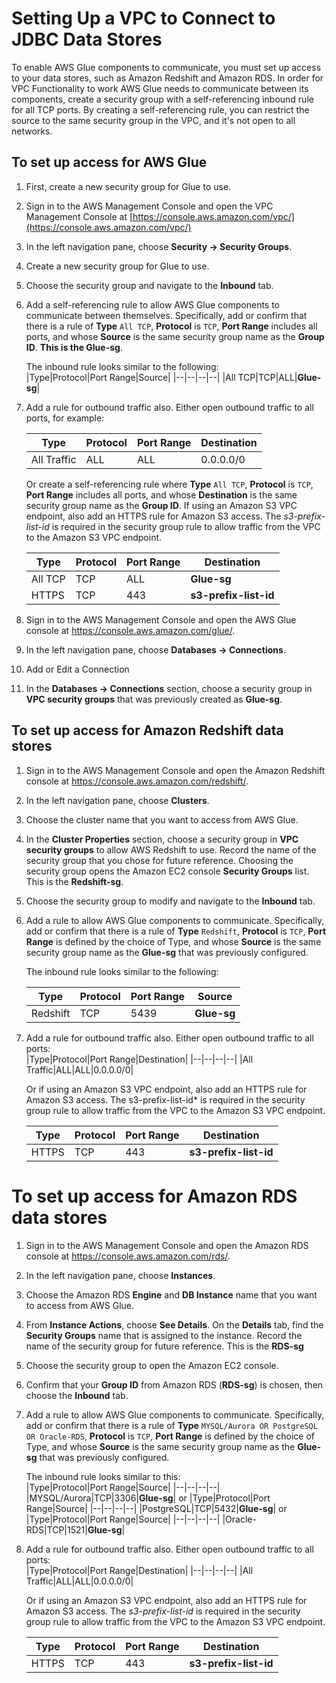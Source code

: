 # Setting Up a VPC to Connect to JDBC Data Stores<a name="setup-vpc-for-glue-access"></a>

To enable AWS Glue components to communicate, you must set up access to your data stores, such as Amazon Redshift and Amazon RDS\. In order for VPC Functionality to work AWS Glue needs to communicate between its components, create a security group with a self\-referencing inbound rule for all TCP ports\. By creating a self\-referencing rule, you can restrict the source to the same security group in the VPC, and it's not open to all networks\.

## ****To set up access for AWS Glue****

1. First, create a new security group for Glue to use.

1. Sign in to the AWS Management Console and open the VPC Management Console at [https://console.aws.amazon.com/vpc/](https://console.aws.amazon.com/vpc/) 

1. In the left navigation pane, choose **Security -> Security Groups**.

1. Create a new security group for Glue to use. 

1. Choose the security group and navigate to the **Inbound** tab\.

1. Add a self\-referencing rule to allow AWS Glue components to communicate between themselves\. Specifically, add or confirm that there is a rule of **Type** `All TCP`, **Protocol** is `TCP`, **Port Range** includes all ports, and whose **Source** is the same security group name as the **Group ID**\. **This is the Glue-sg**.

   The inbound rule looks similar to the following:  
   |Type|Protocol|Port Range|Source|
   |--|--|--|--|
   |All TCP|TCP|ALL|**Glue-sg**| 

1. Add a rule for outbound traffic also\. Either open outbound traffic to all ports, for example: 
 
    |Type|Protocol|Port Range|Destination|
    |--|--|--|--|
    |All Traffic|ALL|ALL|0.0.0.0/0|

   Or create a self\-referencing rule where **Type** `All TCP`, **Protocol** is `TCP`, **Port Range** includes all ports, and whose **Destination** is the same security group name as the **Group ID**\. If using an Amazon S3 VPC endpoint, also add an HTTPS rule for Amazon S3 access\. The *s3\-prefix\-list\-id* is required in the security group rule to allow traffic from the VPC to the Amazon S3 VPC endpoint\.

   |Type|Protocol|Port Range|Destination|
   |--|--|--|--|
   |All TCP|TCP|ALL|**Glue-sg**|
   |HTTPS|TCP|443|**s3-prefix-list-id**|

3. Sign in to the AWS Management Console and open the AWS Glue console at [https://console\.aws\.amazon\.com/glue/](https://console.aws.amazon.com/glue/)\.

4. In the left navigation pane, choose **Databases -> Connections**\.

5. Add or Edit a Connection

6. In the **Databases -> Connections** section, choose a security group in **VPC security groups** that was previously created as **Glue-sg**\. 

## **To set up access for Amazon Redshift data stores**

1. Sign in to the AWS Management Console and open the Amazon Redshift console at [https://console\.aws\.amazon\.com/redshift/](https://console.aws.amazon.com/redshift/)\.

2. In the left navigation pane, choose **Clusters**\.

3. Choose the cluster name that you want to access from AWS Glue\.

4. In the **Cluster Properties** section, choose a security group in **VPC security groups** to allow AWS Redshift to use\. Record the name of the security group that you chose for future reference\. Choosing the security group opens the Amazon EC2 console **Security Groups** list\. This is the **Redshift-sg**.

5. Choose the security group to modify and navigate to the **Inbound** tab\.

6. Add a rule to allow AWS Glue components to communicate\. Specifically, add or confirm that there is a rule of **Type** `Redshift`, **Protocol** is `TCP`, **Port Range** is defined by the choice of Type, and whose **Source** is the same security group name as the **Glue-sg** that was previously configured\.  

   The inbound rule looks similar to the following:   
   
   |Type|Protocol|Port Range|Source|
   |--|--|--|--|
   |Redshift|TCP|5439|**Glue-sg**| 


7. Add a rule for outbound traffic also\. Either open outbound traffic to all ports:                  
    |Type|Protocol|Port Range|Destination|
    |--|--|--|--|
    |All Traffic|ALL|ALL|0.0.0.0/0|

   Or if using an Amazon S3 VPC endpoint, also add an HTTPS rule for Amazon S3 access\. The s3\-prefix\-list\-id* is required in the security group rule to allow traffic from the VPC to the    Amazon S3 VPC endpoint\.

   |Type|Protocol|Port Range|Destination|
   |--|--|--|--|
   |HTTPS|TCP|443|**s3-prefix-list-id**| 

# **To set up access for Amazon RDS data stores**

1. Sign in to the AWS Management Console and open the Amazon RDS console at [https://console\.aws\.amazon\.com/rds/](https://console.aws.amazon.com/rds/)\.

2. In the left navigation pane, choose **Instances**\.

3. Choose the Amazon RDS **Engine** and **DB Instance** name that you want to access from AWS Glue\.

4. From **Instance Actions**, choose **See Details**\. On the **Details** tab, find the **Security Groups** name that is assigned to the instance\. Record the name of the security group for future reference\. This is the **RDS-sg**

5. Choose the security group to open the Amazon EC2 console\.

6. Confirm that your **Group ID** from Amazon RDS (**RDS-sg**) is chosen, then choose the **Inbound** tab\.

7. Add a rule to allow AWS Glue components to communicate\. Specifically, add or confirm that there is a rule of **Type** `MYSQL/Aurora OR PostgreSQL OR Oracle-RDS`, **Protocol** is `TCP`, **Port Range** is defined by the choice of Type, and whose **Source** is the same security group name as the **Glue-sg** that was previously configured\. 

   The inbound rule looks similar to this:  
   |Type|Protocol|Port Range|Source|
   |--|--|--|--|
   |MYSQL/Aurora|TCP|3306|**Glue-sg**| 
   or
   |Type|Protocol|Port Range|Source|
   |--|--|--|--|
   |PostgreSQL|TCP|5432|**Glue-sg**| 
   or
   |Type|Protocol|Port Range|Source|
   |--|--|--|--|
   |Oracle-RDS|TCP|1521|**Glue-sg**| 


8. Add a rule for outbound traffic also\. Either open outbound traffic to all ports:  
    |Type|Protocol|Port Range|Destination|
    |--|--|--|--|
    |All Traffic|ALL|ALL|0.0.0.0/0|
    
   Or if using an Amazon S3 VPC endpoint, also add an HTTPS rule for Amazon S3 access\. The *s3\-prefix\-list\-id* is required in the security group rule to allow traffic from the VPC to the Amazon S3 VPC endpoint\.
   
   |Type|Protocol|Port Range|Destination|
   |--|--|--|--|
   |HTTPS|TCP|443|**s3-prefix-list-id**| 
